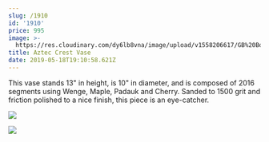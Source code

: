 ```yaml
---
slug: /1910
id: '1910'
price: 995
image: >-
  https://res.cloudinary.com/dy6lb8vna/image/upload/v1558206617/GB%20Bowlworks%20Gallery/1910a.jpg
title: Aztec Crest Vase
date: 2019-05-18T19:10:58.621Z
---
```

This vase stands 13" in height, is 10" in diameter, and is composed of 2016 segments using Wenge, Maple, Padauk and Cherry.  Sanded to 1500 grit and friction polished to a nice finish, this piece is an eye-catcher.

![](https://res.cloudinary.com/dy6lb8vna/image/upload/v1558206884/GB%20Bowlworks%20Gallery/IMG_4577.jpg)

![](https://res.cloudinary.com/dy6lb8vna/image/upload/a_0/v1558207042/GB%20Bowlworks%20Gallery/IMG_4563.jpg)
